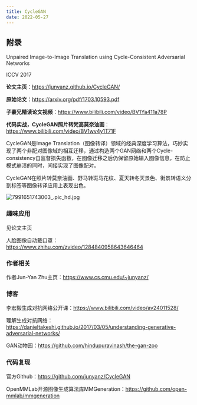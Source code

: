 ```yaml
---
title: CycleGAN
date: 2022-05-27
---
```


## 附录

Unpaired Image-to-Image Translation using Cycle-Consistent Adversarial Networks

ICCV 2017

**论文主页**：https://junyanz.github.io/CycleGAN/

**原始论文**：https://arxiv.org/pdf/1703.10593.pdf

**子豪兄精读论文视频**：https://www.bilibili.com/video/BV1Ya411a78P

**代码实战，CycleGAN照片转梵高莫奈油画**：https://www.bilibili.com/video/BV1wv4y1T71F



CycleGAN是Image Translation（图像转译）领域的经典深度学习算法，巧妙实现了两个非配对图像域的相互迁移，通过构造两个GAN网络和两个Cycle-consistency自监督损失函数，在图像迁移之后仍保留原始输入图像信息，在防止模式崩溃的同时，间接实现了图像配对。

CycleGAN在照片转莫奈油画、野马转斑马花纹、夏天转冬天景色、街景转语义分割标签等图像转译应用上表现出色。

![7991651743003_.pic_hd.jpg](https://vingkin-1304361015.cos.ap-shanghai.myqcloud.com/%E6%B7%B1%E5%BA%A6%E5%AD%A6%E4%B9%A0/l2st5cax0rcv.jpg)

### 趣味应用

见论文主页

人脸图像自动戴口罩：https://www.zhihu.com/zvideo/1284840958643646464

### 作者相关

作者Jun-Yan Zhu主页：https://www.cs.cmu.edu/~junyanz/

### 博客

李宏毅生成对抗网络公开课：https://www.bilibili.com/video/av24011528/

理解生成对抗网络：https://danieltakeshi.github.io/2017/03/05/understanding-generative-adversarial-networks/

GAN动物园：https://github.com/hindupuravinash/the-gan-zoo

### 代码复现

官方Github：https://github.com/junyanz/CycleGAN

OpenMMLab开源图像生成算法库MMGeneration：https://github.com/open-mmlab/mmgeneration